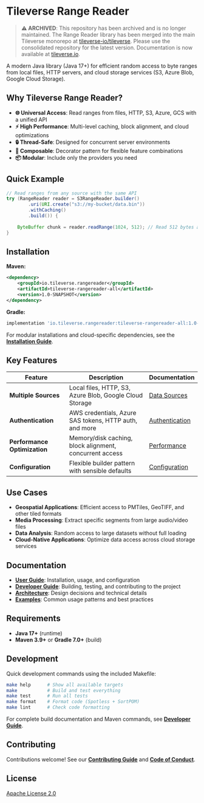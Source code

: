 # Tileverse Range Reader

> **⚠️ ARCHIVED**: This repository has been archived and is no longer maintained. The Range Reader library has been merged into the main Tileverse monorepo at [tileverse-io/tileverse](https://github.com/tileverse-io/tileverse). Please use the consolidated repository for the latest version. Documentation is now available at [tileverse.io](https://tileverse.io).

A modern Java library (Java 17+) for efficient random access to byte ranges from local files, HTTP servers, and cloud storage services (S3, Azure Blob, Google Cloud Storage).

## Why Tileverse Range Reader?

- **🌐 Universal Access**: Read ranges from files, HTTP, S3, Azure, GCS with a unified API
- **⚡ High Performance**: Multi-level caching, block alignment, and cloud optimizations
- **🔒 Thread-Safe**: Designed for concurrent server environments
- **🧩 Composable**: Decorator pattern for flexible feature combinations
- **📦 Modular**: Include only the providers you need

## Quick Example

```java
// Read ranges from any source with the same API
try (RangeReader reader = S3RangeReader.builder()
        .uri(URI.create("s3://my-bucket/data.bin"))
        .withCaching()
        .build()) {
    
    ByteBuffer chunk = reader.readRange(1024, 512); // Read 512 bytes at offset 1024
}
```

## Installation

**Maven:**
```xml
<dependency>
    <groupId>io.tileverse.rangereader</groupId>
    <artifactId>tileverse-rangereader-all</artifactId>
    <version>1.0-SNAPSHOT</version>
</dependency>
```

**Gradle:**
```gradle
implementation 'io.tileverse.rangereader:tileverse-rangereader-all:1.0-SNAPSHOT'
```

For modular installations and cloud-specific dependencies, see the **[Installation Guide](https://tileverse-io.github.io/tileverse-rangereader/user-guide/installation/)**.

## Key Features

| Feature | Description | Documentation |
|---------|-------------|---------------|
| **Multiple Sources** | Local files, HTTP, S3, Azure Blob, Google Cloud Storage | [Data Sources](https://tileverse-io.github.io/tileverse-rangereader/user-guide/data-sources/) |
| **Authentication** | AWS credentials, Azure SAS tokens, HTTP auth, and more | [Authentication](https://tileverse-io.github.io/tileverse-rangereader/user-guide/authentication/) |
| **Performance Optimization** | Memory/disk caching, block alignment, concurrent access | [Performance](https://tileverse-io.github.io/tileverse-rangereader/user-guide/performance/) |
| **Configuration** | Flexible builder pattern with sensible defaults | [Configuration](https://tileverse-io.github.io/tileverse-rangereader/user-guide/configuration/) |

## Use Cases

- **Geospatial Applications**: Efficient access to PMTiles, GeoTIFF, and other tiled formats
- **Media Processing**: Extract specific segments from large audio/video files
- **Data Analysis**: Random access to large datasets without full loading
- **Cloud-Native Applications**: Optimize data access across cloud storage services

## Documentation

- **[User Guide](https://tileverse-io.github.io/tileverse-rangereader/user-guide/)**: Installation, usage, and configuration
- **[Developer Guide](https://tileverse-io.github.io/tileverse-rangereader/developer-guide/)**: Building, testing, and contributing to the project
- **[Architecture](https://tileverse-io.github.io/tileverse-rangereader/arc42/)**: Design decisions and technical details
- **[Examples](https://tileverse-io.github.io/tileverse-rangereader/user-guide/examples/)**: Common usage patterns and best practices

## Requirements

- **Java 17+** (runtime)
- **Maven 3.9+** or **Gradle 7.0+** (build)

## Development

Quick development commands using the included Makefile:

```bash
make help      # Show all available targets
make           # Build and test everything
make test      # Run all tests
make format    # Format code (Spotless + SortPOM)
make lint      # Check code formatting
```

For complete build documentation and Maven commands, see **[Developer Guide](https://tileverse-io.github.io/tileverse-rangereader/developer-guide/)**.

## Contributing

Contributions welcome! See our **[Contributing Guide](https://tileverse-io.github.io/tileverse-rangereader/contributing/)** and **[Code of Conduct](https://tileverse-io.github.io/tileverse-rangereader/code-of-conduct/)**.

## License

[Apache License 2.0](LICENSE)
